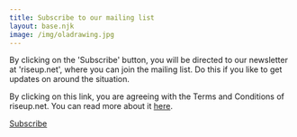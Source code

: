 ```yaml
---
title: Subscribe to our mailing list
layout: base.njk
image: /img/oladrawing.jpg
---
```

By clicking on the 'Subscribe' button, you will be directed to our newsletter
at 'riseup.net', where you can join the mailing list. Do this if you like to get
updates on around the situation.

By clicking on this link, you are agreeing with the Terms and Conditions of
riseup.net. You can read more about it <a href="https://riseup.net/tos" target="_blank" rel="noopener noreferrer" id="text-links">here</a>.

<a class="f6 link dim ba bw1 ph3 pv2 mb2 dib black" href="https://lists.riseup.net/www/subscribe/freeolabini" target="_blank" rel="noopener noreferrer" id="subscribe-button">
  Subscribe
</a>
